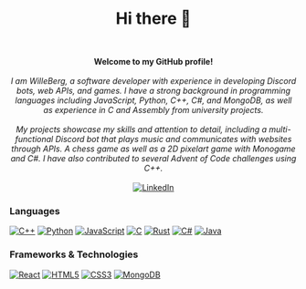 <h1 align="center"> Hi there 👋 </h1> <br>
<p align="center"> 
    <b> Welcome to my GitHub profile! </b><br><br>
    <i>
         I am WilleBerg, a software developer with experience in developing Discord bots, web APIs, and games. I have a strong background in programming languages including JavaScript, Python, C++, C#, and MongoDB, as well as experience in C and Assembly from university projects. 
    <br><br>
    My projects showcase my skills and attention to detail, including a multi-functional Discord bot that plays music and communicates with websites through APIs. A chess game as well as a 2D pixelart game with Monogame and C#. I have also contributed to several Advent of Code challenges using C++.
    </i> <br> <br>
    <a href="[https://www.linkedin.com/in/wervlad](https://www.linkedin.com/in/william-berg-328829277/)">
        <img src="https://img.shields.io/badge/LinkedIn-blue?style=flat-square&logo=linkedin" alt="LinkedIn">
    </a>
</p>

### Languages
[![C++](https://img.shields.io/badge/c++-black?style=for-the-badge&logo=cplusplus)](https://github.com/WilleBerg)
[![Python](https://img.shields.io/badge/python-black?style=for-the-badge&logo=python)](https://github.com/WilleBerg)
[![JavaScript](https://img.shields.io/badge/javascript-black?style=for-the-badge&logo=javascript)](https://github.com/WilleBerg)
[![C](https://img.shields.io/badge/c-black?style=for-the-badge&logo=c)](https://github.com/WilleBerg)
[![Rust](https://img.shields.io/badge/rust-black?style=for-the-badge&logo=rust)](https://github.com/WilleBerg)
[![C#](https://img.shields.io/badge/csharp-black?style=for-the-badge&logo=csharp)](https://github.com/WilleBerg)
[![Java](https://img.shields.io/badge/java-black?style=for-the-badge&logo=openjdk)](https://github.com/WilleBerg)

### Frameworks & Technologies
[![React](https://img.shields.io/badge/react-black?style=for-the-badge&logo=react)](https://github.com/WilleBerg)
[![HTML5](https://img.shields.io/badge/html5-black?style=for-the-badge&logo=html5)](https://github.com/WilleBerg)
[![CSS3](https://img.shields.io/badge/css3-black?style=for-the-badge&logo=css3)](https://github.com/WilleBerg)
[![MongoDB](https://img.shields.io/badge/monodb-black?style=for-the-badge&logo=mongodb)](https://github.com/WilleBerg)
